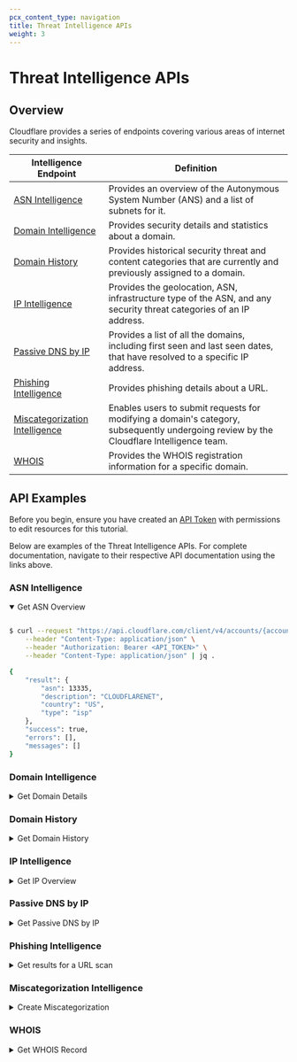 ```yaml
---
pcx_content_type: navigation
title: Threat Intelligence APIs
weight: 3
---
```


# Threat Intelligence APIs

## Overview
Cloudflare provides a series of endpoints covering various areas of internet security and insights. 

| Intelligence Endpoint | Definition |
| --- | --- |
| [ASN Intelligence](/api/operations/asn-intelligence-get-asn-overview) | Provides an overview of the Autonymous System Number (ANS) and a list of subnets for it. |
| [Domain Intelligence](/api/operations/domain-intelligence-get-domain-details) | Provides security details and statistics about a domain. |
| [Domain History](/api/operations/domain-history-get-domain-history) | Provides historical security threat and content categories that are currently and previously assigned to a domain. |
| [IP Intelligence](/api/operations/ip-intelligence-get-ip-overview) | Provides the geolocation, ASN, infrastructure type of the ASN, and any security threat categories of an IP address. |
| [Passive DNS by IP](/api/operations/passive-dns-by-ip-get-passive-dns-by-ip) | Provides a list of all the domains, including first seen and last seen dates, that have resolved to a specific IP address. |
| [Phishing Intelligence](/api/operations/phishing-url-information-get-results-for-a-url-scan) | Provides phishing details about a URL.  |
| [Miscategorization Intelligence](/api/operations/miscategorization-create-miscategorization) | Enables users to submit requests for modifying a domain's category, subsequently undergoing review by the Cloudflare Intelligence team. |
| [WHOIS](/api/operations/whois-record-get-whois-record) | Provides the WHOIS registration information for a specific domain. |

## API Examples

Before you begin, ensure you have created an [API Token](/fundamentals/api/get-started/create-token/) with permissions to edit resources for this tutorial.

Below are examples of the Threat Intelligence APIs. For complete documentation, navigate to their respective API documentation using the links above. 

### ASN Intelligence
<details open>
<summary>Get ASN Overview</summary>

```bash

$ curl --request "https://api.cloudflare.com/client/v4/accounts/{account_id}/intel/asn/13335" \
    --header "Content-Type: application/json" \
    --header "Authorization: Bearer <API_TOKEN>" \
    --header "Content-Type: application/json" | jq . 

{
    "result": {
        "asn": 13335,
        "description": "CLOUDFLARENET",
        "country": "US",
        "type": "isp"
    },
    "success": true,
    "errors": [],
    "messages": []
}
```
</details>

### Domain Intelligence
<details>
<summary>Get Domain Details</summary>

```bash

$ curl --request "https://api.cloudflare.com/client/v4/accounts/{account_id}/intel/domain?domain=cloudflare.com" \
    --header "Content-Type: application/json" \
    --header "Authorization: Bearer <API_TOKEN>" \
    --header "Content-Type: application/json" | jq . 

{
    "result": {
        "domain": "cloudflare.com",
        "resolves_to_refs": [
            {
                "id": "ipv4-addr--71f6bb54-e0c5-5e7d-b939-5698fc15a102",
                "value": "104.16.133.229"
            },
            {
                "id": "ipv4-addr--015b0df4-7fcd-5409-9b56-cfd300c662f6",
                "value": "104.16.132.229"
            },
            {
                "id": "ipv6-addr--4a7455cd-e8d0-5bfb-8bdb-f6ebb1759508",
                "value": "2606:4700::6810:85e5"
            },
            {
                "id": "ipv6-addr--68f89579-7204-5ebd-a851-e91b3a86fc6d",
                "value": "2606:4700::6810:84e5"
            }
        ],
        "application": {},
        "content_categories": [
            {
                "id": 155,
                "super_category_id": 26,
                "name": "Technology"
            },
            {
                "id": 26,
                "name": "Technology"
            }
        ],
        "additional_information": {},
        "type": "Apex domain",
        "notes": "Apex domain given."
    },
    "success": true,
    "errors": [],
    "messages": []
}
```
</details>

### Domain History
<details>
<summary>Get Domain History</summary>

```bash

$ curl --request "https://api.cloudflare.com/client/v4/accounts/{account_id}/intel/domain-history?domain=cloudflare.com" \
    --header "Content-Type: application/json" \
    --header "Authorization: Bearer <API_TOKEN>" \
    --header "Content-Type: application/json" | jq . 

{
    "result": [
        {
            "domain": "cloudflare.com",
            "categorizations": [
                {
                    "categories": [
                        {
                            "id": 155,
                            "name": "Technology"
                        }
                    ],
                    "start": "2020-12-16T19:49:30.533482Z",
                    "end": "2023-05-31T08:12:53.547029Z"
                },
                {
                    "categories": [
                        {
                            "id": 115,
                            "name": "Login Screens"
                        },
                        {
                            "id": 155,
                            "name": "Technology"
                        }
                    ],
                    "start": "2023-05-31T08:12:53.547029Z"
                }
            ]
        }
    ],
    "success": true,
    "errors": [],
    "messages": []
}
```
</details>

### IP Intelligence
<details>
<summary>Get IP Overview</summary>

```bash

$ curl --request "https://api.cloudflare.com/client/v4/accounts/{account_id}/intel/ip?ipv4=1.1.1.1" \
    --header "Content-Type: application/json" \
    --header "Authorization: Bearer <API_TOKEN>" \
    --header "Content-Type: application/json" | jq . 

{
    "result": [
        {
            "ip": "1.1.1.1",
            "belongs_to_ref": {
                "id": "autonomous-system--2fa28d71-3549-5a38-af05-770b79ad6ea8",
                "value": 13335,
                "type": "isp",
                "country": "US",
                "description": "CLOUDFLARENET"
            },
            "ip_lists": null,
            "ptr_lookup": {
                "ptr_domains": [
                    "one.one.one.one."
                ],
                "ptr_lookup_errors": ""
            },
            "iana_reservations": []
        }
    ],
    "success": true,
    "errors": [],
    "messages": []
}
```
</details>

### Passive DNS by IP
<details>
<summary>Get Passive DNS by IP</summary>

```bash

$ curl --request "https://api.cloudflare.com/client/v4/accounts/{account_id}/intel/dns?ipv4=1.1.1.1&start=2023-07-15&end=2023-07-18&per_page=5" \
    --header "Content-Type: application/json" \
    --header "Authorization: Bearer <API_TOKEN>" \
    --header "Content-Type: application/json" | jq . 

{
    "result": {
        "reverse_records": [
            {
                "first_seen": "2023-07-15T00:00:00Z",
                "last_seen": "2023-07-18T00:00:00Z",
                "hostname": "internet-ping.svc.starlink.com"
            },
            {
                "first_seen": "2023-07-15T00:00:00Z",
                "last_seen": "2023-07-18T00:00:00Z",
                "hostname": "one.one.one.one"
            },
            {
                "first_seen": "2023-07-15T00:00:00Z",
                "last_seen": "2023-07-18T00:00:00Z",
                "hostname": "ping.ui.com"
            },
            {
                "first_seen": "2023-07-15T00:00:00Z",
                "last_seen": "2023-07-18T00:00:00Z",
                "hostname": "ping.ubnt.com"
            },
            {
                "first_seen": "2023-07-15T00:00:00Z",
                "last_seen": "2023-07-18T00:00:00Z",
                "hostname": "bflow.tiki.video"
            }
        ],
        "count": 778,
        "page": 1,
        "per_page": 5
    },
    "success": true,
    "errors": [],
    "messages": []
}

```
</details>

### Phishing Intelligence
<details>
<summary>Get results for a URL scan</summary>

```bash

$ curl --request "https://api.cloudflare.com/client/v4/accounts/{account_id}/intel/domain-history?domain=cloudflare.com" \
    --header "Content-Type: application/json" \
    --header "Authorization: Bearer <API_TOKEN>" \
    --header "Content-Type: application/json" | jq . 

{
    "result": [
        {
            "domain": "cloudflare.com",
            "categorizations": [
                {
                    "categories": [
                        {
                            "id": 155,
                            "name": "Technology"
                        }
                    ],
                    "start": "2020-12-16T19:49:30.533482Z",
                    "end": "2023-05-31T08:12:53.547029Z"
                },
                {
                    "categories": [
                        {
                            "id": 115,
                            "name": "Login Screens"
                        },
                        {
                            "id": 155,
                            "name": "Technology"
                        }
                    ],
                    "start": "2023-05-31T08:12:53.547029Z"
                }
            ]
        }
    ],
    "success": true,
    "errors": [],
    "messages": []
}
```
</details>

### Miscategorization Intelligence
<details>
<summary>Create Miscategorization</summary>

```bash

$ curl --request "https://api.cloudflare.com/client/v4/accounts/{account_id}/intel/miscategorization" \
    --header "Content-Type: application/json" \
    --header "Authorization: Bearer <API_TOKEN>" \
    --header "Content-Type: application/json" | jq . 
    --data '{
            "content_adds": [
                82
            ],
            "content_removes": [
                82
            ],
            "indicator_type": "url",
            "ip": null,
            "security_adds": [
                117,
                131
            ],
            "security_removes": [
                117
            ],
            "url": "https://wrong-category.theburritobot.com"
        }'

{
    "result": "",
    "success": true,
    "errors": [],
    "messages": []
}
```
</details>

### WHOIS
<details>
<summary>Get WHOIS Record</summary>

```bash

$ curl --request "https://api.cloudflare.com/client/v4/accounts/{account_id}/intel/whois?domain=cloudflare.com" \
    --header "Content-Type: application/json" \
    --header "Authorization: Bearer <API_TOKEN>" \
    --header "Content-Type: application/json" | jq . 

{
    "result": {
        "domain": "cloudflare.com",
        "created_date": "2009-02-17",
        "updated_date": "2017-05-24",
        "registrant": "DATA REDACTED",
        "registrant_org": "DATA REDACTED",
        "registrant_country": "United States",
        "registrant_email": "https://domaincontact.cloudflareregistrar.com/cloudflare.com",
        "registrar": "CloudFlare, Inc.",
        "nameservers": [
            "ns3.cloudflare.com",
            "ns4.cloudflare.com",
            "ns5.cloudflare.com",
            "ns6.cloudflare.com",
            "ns7.cloudflare.com"
        ]
    },
    "success": true,
    "errors": [],
    "messages": []
}
```
</details>